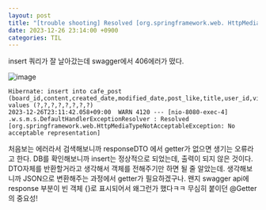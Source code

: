 ```yaml
---
layout: post
title: "[trouble shooting] Resolved [org.springframework.web. HttpMediaTypeNotAcceptableException: No acceptable representation "
date: 2023-12-26 23:14:00 +0900
categories: TIL
---
```


insert 쿼리가 잘 날아갔는데 swagger에서 406에러가 떴다.

![image](https://github.com/pingu2017/comment/assets/115390100/89d3a09c-d419-42f2-9eff-dab1c4d3f7df)

```
Hibernate: insert into cafe_post (board_id,content,created_date,modified_date,post_like,title,user_id,view_count) values (?,?,?,?,?,?,?,?)
2023-12-26T23:11:42.058+09:00  WARN 4120 --- [nio-8080-exec-4] .w.s.m.s.DefaultHandlerExceptionResolver : Resolved [org.springframework.web.HttpMediaTypeNotAcceptableException: No acceptable representation]
```

처음보는 에러라서 검색해보니까 responseDTO 에서 getter가 없으면 생기는 오류라고 한다. DB를 확인해보니까 insert는 정상적으로 되었는데, 출력이 되지 않은 것이다. DTO자체를 반환할거라고 생각해서 객체를 전해주기만 하면 될 줄 알았는데. 생각해보니까 JSON으로 변환해주는 과정에서 getter가 필요하겠구나. 왠지 swagger api에 response 부분이 빈 객체 {}로 표시되어서 왜그런가 했다ㅋㅋ
무심히 붙이던 @Getter의 중요성!
